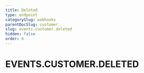 ```yaml
---
title: Deleted
type: endpoint
categorySlug: webhooks
parentDocSlug: customer
slug: events.customer.deleted
hidden: false
order: 6
---
```

# EVENTS.CUSTOMER.DELETED
